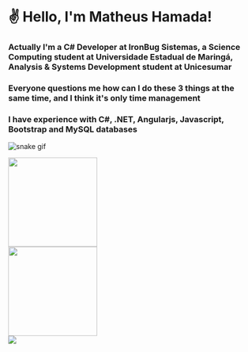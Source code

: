 # :v: Hello, I'm Matheus Hamada!

### Actually I'm a C# Developer at IronBug Sistemas, a Science Computing student at Universidade Estadual de Maringá, Analysis & Systems Development student at Unicesumar
### Everyone questions me how can I do these 3 things at the same time, and I think it's only time management

### I have experience with C#, .NET, Angularjs, Javascript, Bootstrap and MySQL databases

![snake gif](https://github.com/NotHamada/NotHamada/blob/output/github-contribution-grid-snake.svg)  
<div id="commits">
  <a href="https://github.com/NotHamada">
  <img height="180em" src="https://github-readme-stats.vercel.app/api?username=NotHamada&show_icons=true&theme=react&include_all_commits=true&count_private=true"/>
</div> 
<div id="langs">
  <img height="180em" src="https://github-readme-stats.vercel.app/api/top-langs/?username=NotHamada&layout=compact&langs_count=7&theme=react" />
</div>
<div>
  <img src="https://img.shields.io/badge/MySQL-005C84?style=for-the-badge&logo=mysql&logoColor=white" />
</div>
  
<style>
    #langs #commits
    {
      float: center
    }
</style>
